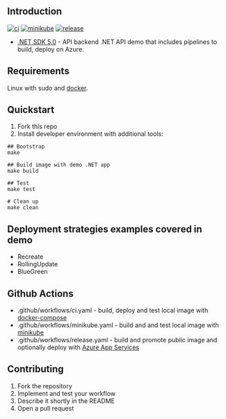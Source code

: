 ## Introduction 
[![ci](https://github.com/atrakic/weather-forecast-api/actions/workflows/ci.yaml/badge.svg)](https://github.com/atrakic/weather-forecast-api/actions/workflows/ci.yaml)
[![minikube](https://github.com/atrakic/weather-forecast-api/actions/workflows/minikube.yaml/badge.svg)](https://github.com/atrakic/weather-forecast-api/actions/workflows/minikube.yaml)
[![release](https://github.com/atrakic/weather-forecast-api/actions/workflows/release.yaml/badge.svg)](https://github.com/atrakic/weather-forecast-api/actions/workflows/release.yaml)

- [.NET SDK 5.0](https://dotnet.microsoft.com/download/dotnet/5..0) - API backend .NET API demo that includes pipelines to build, deploy on Azure. 

## Requirements
Linux with sudo and [docker](https://docs.docker.com/engine/install/).

## Quickstart
1. Fork this repo
2. Install developer environment with additional tools:

```
## Bootstrap
make 

## Build image with demo .NET app
make build

## Test
make test

# Clean up
make clean
```

## Deployment strategies examples covered in demo
- Recreate
- RollingUpdate
- BlueGreen

## Github Actions
- .github/workflows/ci.yaml - build, deploy and test local image with [docker-compose](https://docs.docker.com/compose/)
- .github/workflows/minikube.yaml - build and and test local image with [minikube](https://minikube.sigs.k8s.io/docs/)
- .github/workflows/release.yaml - build and promote public image and optionally deploy with [Azure App Services](https://learn.microsoft.com/en-us/azure/app-service/)

## Contributing

1. Fork the repository
2. Implement and test your workflow
3. Describe it shortly in the README
4. Open a pull request
